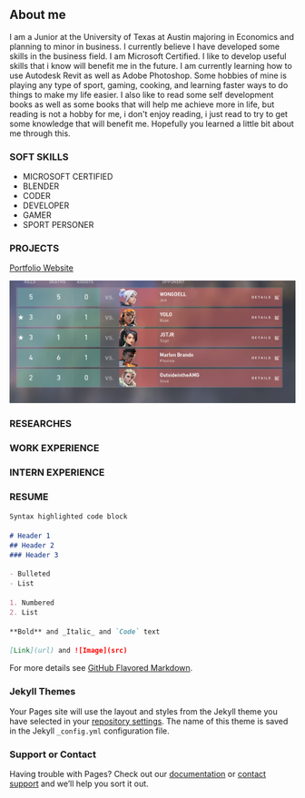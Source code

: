 ## About me

I am a Junior at the University of Texas at Austin majoring in Economics and planning to minor in business. I currently believe I have developed some skills in the business field. I am Microsoft Certified. I like to develop useful skills that i know will benefit me in the future. I am currently learning how to use Autodesk Revit as well as Adobe Photoshop. Some hobbies of mine is playing any type of sport, gaming, cooking,  and learning faster ways to do things to make my life easier. I also like to read some self development books as well as some books that will help me achieve more in life, but reading is not a hobby for me, i don't enjoy reading, i just read to try to get some knowledge that will benefit me. Hopefully you learned a little bit about me through this.

### SOFT SKILLS

- MICROSOFT CERTIFIED
- BLENDER
- CODER
- DEVELOPER
- GAMER
- SPORT PERSONER
  
### PROJECTS
[Portfolio Website](https://nitsudp.github.io/DustinPham/)

![Versus Wardell](wardell.PNG)


### RESEARCHES

### WORK EXPERIENCE

### INTERN EXPERIENCE

### RESUME



```markdown
Syntax highlighted code block

# Header 1
## Header 2
### Header 3

- Bulleted
- List

1. Numbered
2. List

**Bold** and _Italic_ and `Code` text

[Link](url) and ![Image](src)
```

For more details see [GitHub Flavored Markdown](https://guides.github.com/features/mastering-markdown/).

### Jekyll Themes

Your Pages site will use the layout and styles from the Jekyll theme you have selected in your [repository settings](https://github.com/NitsudP/DustinPham/settings). The name of this theme is saved in the Jekyll `_config.yml` configuration file.

### Support or Contact

Having trouble with Pages? Check out our [documentation](https://docs.github.com/categories/github-pages-basics/) or [contact support](https://github.com/contact) and we’ll help you sort it out.
